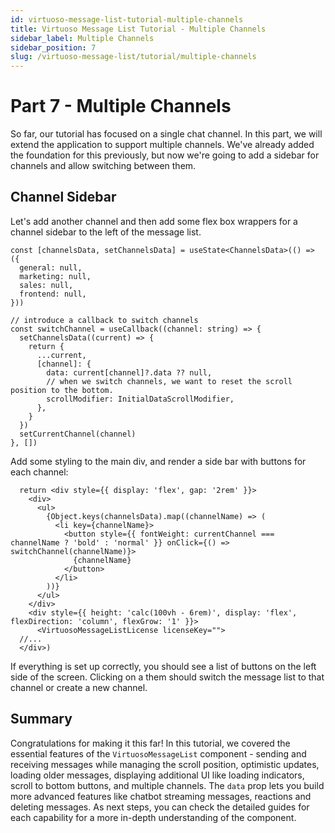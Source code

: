 ```yaml
---
id: virtuoso-message-list-tutorial-multiple-channels
title: Virtuoso Message List Tutorial - Multiple Channels
sidebar_label: Multiple Channels
sidebar_position: 7
slug: /virtuoso-message-list/tutorial/multiple-channels
---
```


# Part 7 - Multiple Channels

So far, our tutorial has focused on a single chat channel. In this part, we will extend the application to support multiple channels. We've already added the foundation for this previously, but now we're going to add a sidebar for channels and allow switching between them.

## Channel Sidebar

Let's add another channel and then add some flex box wrappers for a channel sidebar to the left of the message list.

```tsx
const [channelsData, setChannelsData] = useState<ChannelsData>(() => ({
  general: null,
  marketing: null,
  sales: null,
  frontend: null,
}))

// introduce a callback to switch channels
const switchChannel = useCallback((channel: string) => {
  setChannelsData((current) => {
    return {
      ...current,
      [channel]: {
        data: current[channel]?.data ?? null,
        // when we switch channels, we want to reset the scroll position to the bottom.
        scrollModifier: InitialDataScrollModifier,
      },
    }
  })
  setCurrentChannel(channel)
}, [])
```

Add some styling to the main div, and render a side bar with buttons for each channel:

```tsx
  return <div style={{ display: 'flex', gap: '2rem' }}>
    <div>
      <ul>
        {Object.keys(channelsData).map((channelName) => (
          <li key={channelName}>
            <button style={{ fontWeight: currentChannel === channelName ? 'bold' : 'normal' }} onClick={() => switchChannel(channelName)}>
              {channelName}
            </button>
          </li>
        ))}
      </ul>
    </div>
    <div style={{ height: 'calc(100vh - 6rem)', display: 'flex', flexDirection: 'column', flexGrow: '1' }}>
      <VirtuosoMessageListLicense licenseKey="">
  //...
  </div>)
```

If everything is set up correctly, you should see a list of buttons on the left side of the screen. Clicking on a them should switch the message list to that channel or create a new channel.

## Summary

Congratulations for making it this far! In this tutorial, we covered the essential features of the `VirtuosoMessageList` component - sending and receiving messages while managing the scroll position, optimistic updates, loading older messages, displaying additional UI like loading indicators, scroll to bottom buttons, and multiple channels. The `data` prop lets you build more advanced features like chatbot streaming messages, reactions and deleting messages. As next steps, you can check the detailed guides for each capability for a more in-depth understanding of the component.
